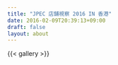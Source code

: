 ```yaml
---
title: "JPEC 店舗視察 2016 IN 香港"
date: 2016-02-09T20:39:13+09:00
draft: false
layout: about
---
```

{{< gallery >}}
